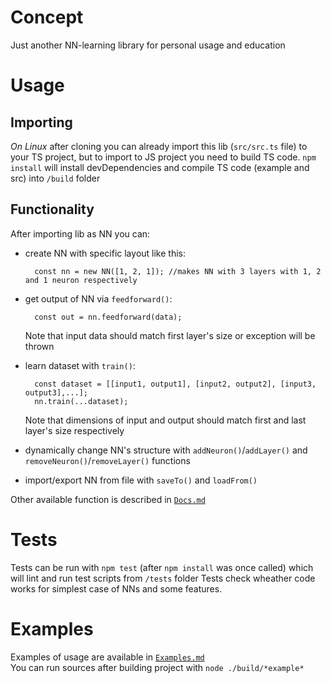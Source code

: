 # Concept

Just another NN-learning library for personal usage and education

# Usage

## Importing

*On Linux* after cloning you can already import this lib (`src/src.ts` file) to your TS project, but to import to JS project you need to build TS code.
`npm install` will install devDependencies and compile TS code (example and src) into `/build` folder

## Functionality

After importing lib as NN you can:

- create NN with specific layout like this:

        const nn = new NN([1, 2, 1]); //makes NN with 3 layers with 1, 2 and 1 neuron respectively

- get output of NN via `feedforward()`:

        const out = nn.feedforward(data);

    Note that input data should match first layer's size or exception will be thrown
- learn dataset with `train()`:

        const dataset = [[input1, output1], [input2, output2], [input3, output3],...];
        nn.train(...dataset);

    Note that dimensions of input and output should match first and last layer's size respectively

- dynamically change NN's structure with `addNeuron()`/`addLayer()` and `removeNeuron()`/`removeLayer()` functions

- import/export NN from file with `saveTo()` and `loadFrom()`

Other available function is described in [`Docs.md`](https://github.com/gidra5/NN3/blob/master/Docs.md)

# Tests

Tests can be run with `npm test` (after `npm install` was once called) which will lint and run test scripts from `/tests` folder
Tests check wheather code works for simplest case of NNs and some features.

# Examples

Examples of usage are available in [`Examples.md`](https://github.com/gidra5/NN3/blob/master/Examples.md)  
You can run sources after building project with `node ./build/*example*`

